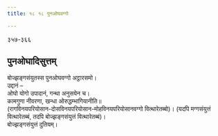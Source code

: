 ```yaml
---
title: १८ १८ पुनओघवग्गो

---
```

३५७-३६६  


## पुनओघादिसुत्तम्

बोज्झङ्गसंयुतस्स पुनओघवग्गो अट्ठारसमो।  
उद्दानं –  
ओघो योगो उपादानं, गन्था अनुसयेन च।  
कामगुणा नीवरणा, खन्धा ओरुद्धम्भागियानीति॥  
(रागविनयपरियोसान-दोसविनयपरियोसान-मोहविनयपरियोसानवग्गो वित्थारेतब्बो)। (यदपि मग्गसंयुत्तं वित्थारेतब्बं, तदपि बोज्झङ्गसंयुत्तं वित्थारेतब्बं)।  
बोज्झङ्गसंयुत्तं दुतियम्।  